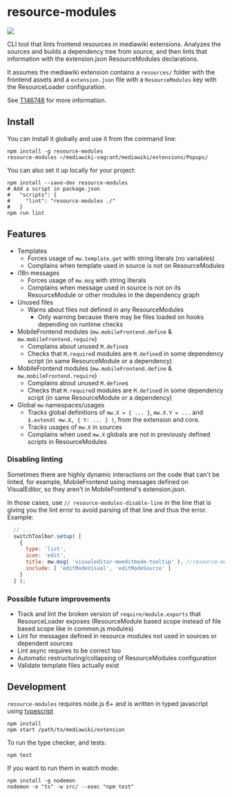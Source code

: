# resource-modules

[![](https://travis-ci.org/joakin/resource-modules.svg)](https://travis-ci.org/joakin/resource-modules)

CLI tool that lints frontend resources in mediawiki extensions. Analyzes the
sources and builds a dependency tree from source, and then lints that
information with the extension.json ResourceModules declarations.

It assumes the mediawiki extension contains a `resources/` folder with the
frontend assets and a `extension.json` file with a `ResourceModules` key with
the ResourceLoader configuration.

See [T146748](https://phabricator.wikimedia.org/T146748) for more information.

## Install

You can install it globally and use it from the command line:

    npm install -g resource-modules
    resource-modules ~/mediawiki-vagrant/mediawiki/extensions/Popups/

You can also set it up locally for your project:

    npm install --save-dev resource-modules
    # Add a script in package.json
    #   "scripts": {
    #     "lint": "resource-modules ./"
    #   }
    npm run lint

## Features

* Templates
  * Forces usage of `mw.template.get` with string literals (no variables)
  * Complains when template used in source is not on ResourceModules
* i18n messages
  * Forces usage of `mw.msg` with string literals
  * Complains when message used in source is not on its ResourceModule or other
    modules in the dependency graph
* Unused files
  * Warns about files not defined in any ResourceModules
    * Only warning because there may be files loaded on hooks depending on
      runtime checks
* MobileFrontend modules (`mw.mobileFrontend.define`
  & `mw.mobileFrontend.require`)
  * Complains about unused `M.define`s
  * Checks that `M.require`d modules are `M.define`d in some dependency script
    (in same ResourceModule or a dependency)
* MobileFrontend modules (`mw.mobileFrontend.define`
  & `mw.mobileFrontend.require`)
  * Complains about unused `M.define`s
  * Checks that `M.require`d modules are `M.define`d in some dependency script
    (in same ResourceModule or a dependency)
* Global `mw` namespaces/usages
  * Tracks global definitions of `mw.X = { ... }`, `mw.X.Y = ...` and
    `$.extend( mw.X, { Y: ... } )`, from the extension and core.
  * Tracks usages of `mw.X` in sources
  * Complains when used `mw.X` globals are not in previously defined scripts in
    ResourceModules

### Disabling linting

Sometimes there are highly dynamic interactions on the code that can't be
linted, for example, MobileFrontend using messages defined on VisualEditor, so
they aren't in MobileFrontend's extension.json.

In those cases, use `// resource-modules-disable-line` in the line that is
giving you the lint error to avoid parsing of that line and thus the error.
Example:

```js
  // ...
  switchToolbar.setup( [
    {
      type: 'list',
      icon: 'edit',
      title: mw.msg( 'visualeditor-mweditmode-tooltip' ), //resource-modules-disable-line
      include: [ 'editModeVisual', 'editModeSource' ]
    }
  ] );
```

### Possible future improvements

* Track and lint the broken version of `require/module.exports` that
  ResourceLoader exposes (ResourceModule based scope instead of file based
  scope like in common.js modules)
* Lint for messages defined in resource modules not used in sources or
  dependent sources
* Lint async requires to be correct too
* Automatic restructuring/collapsing of ResourceModules configuration
* Validate template files actually exist

## Development

`resource-modules` requires node.js 6+ and is written in typed javascript using
[typescript][]

    npm install
    npm start /path/to/mediawiki/extension

To run the type checker, and tests:

    npm test

If you want to run them in watch mode:

    npm install -g nodemon
    nodemon -e "ts" -w src/ --exec "npm test"

[typescript]: https://typescript.org/

